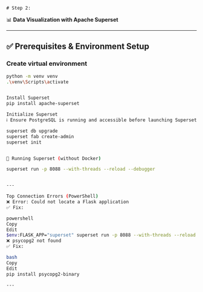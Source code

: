 
    # Step 2:  
    
📊 **Data Visualization with Apache Superset**  

---

## ✅ Prerequisites & Environment Setup  

### Create virtual environment  
```bash
python -m venv venv
.\venv\Scripts\activate


Install Superset
pip install apache-superset

Initialize Superset
ℹ️ Ensure PostgreSQL is running and accessible before launching Superset.

superset db upgrade
superset fab create-admin
superset init


🚀 Running Superset (without Docker)

superset run -p 8088 --with-threads --reload --debugger


---

Top Connection Errors (PowerShell)
❌ Error: Could not locate a Flask application
✅ Fix:

powershell
Copy
Edit
$env:FLASK_APP="superset" superset run -p 8088 --with-threads --reload --debugger
❌ psycopg2 not found
✅ Fix:

bash
Copy
Edit
pip install psycopg2-binary

---






